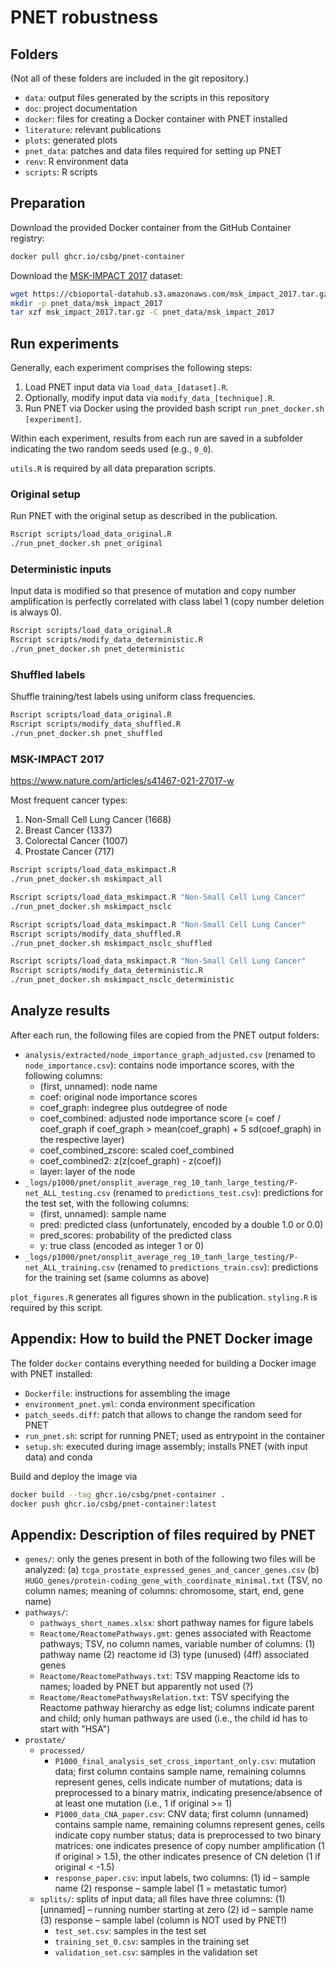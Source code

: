 # PNET robustness

## Folders

(Not all of these folders are included in the git repository.)

- `data`: output files generated by the scripts in this repository
- `doc`: project documentation
- `docker`: files for creating a Docker container with PNET installed
- `literature`: relevant publications
- `plots`: generated plots
- `pnet_data`: patches and data files required for setting up PNET
- `renv`: R environment data
- `scripts`: R scripts



## Preparation

Download the provided Docker container from the GitHub Container registry:

```bash
docker pull ghcr.io/csbg/pnet-container
```

Download the [MSK-IMPACT 2017](https://www.nature.com/articles/nm.4333) dataset:

```bash
wget https://cbioportal-datahub.s3.amazonaws.com/msk_impact_2017.tar.gz
mkdir -p pnet_data/msk_impact_2017
tar xzf msk_impact_2017.tar.gz -C pnet_data/msk_impact_2017
```


## Run experiments

Generally, each experiment comprises the following steps:

1. Load PNET input data via `load_data_[dataset].R`.
2. Optionally, modify input data via `modify_data_[technique].R`.
3. Run PNET via Docker using the provided bash script `run_pnet_docker.sh [experiment]`.

Within each experiment, results from each run are saved in a subfolder indicating the two random seeds used (e.g., `0_0`).

`utils.R` is required by all data preparation scripts.


### Original setup

Run PNET with the original setup as described in the publication.

```bash
Rscript scripts/load_data_original.R
./run_pnet_docker.sh pnet_original
```


### Deterministic inputs

Input data is modified so that presence of mutation and copy number amplification is perfectly correlated with class label 1 (copy number deletion is always 0).

```bash
Rscript scripts/load_data_original.R
Rscript scripts/modify_data_deterministic.R
./run_pnet_docker.sh pnet_deterministic
```


### Shuffled labels

Shuffle training/test labels using uniform class frequencies.

```bash
Rscript scripts/load_data_original.R
Rscript scripts/modify_data_shuffled.R
./run_pnet_docker.sh pnet_shuffled
```


### MSK-IMPACT 2017

https://www.nature.com/articles/s41467-021-27017-w

Most frequent cancer types:

1. Non-Small Cell Lung Cancer (1668)
2. Breast Cancer (1337)
3. Colorectal Cancer (1007)
4. Prostate Cancer (717)


```bash
Rscript scripts/load_data_mskimpact.R
./run_pnet_docker.sh mskimpact_all

Rscript scripts/load_data_mskimpact.R "Non-Small Cell Lung Cancer"
./run_pnet_docker.sh mskimpact_nsclc

Rscript scripts/load_data_mskimpact.R "Non-Small Cell Lung Cancer"
Rscript scripts/modify_data_shuffled.R
./run_pnet_docker.sh mskimpact_nsclc_shuffled

Rscript scripts/load_data_mskimpact.R "Non-Small Cell Lung Cancer"
Rscript scripts/modify_data_deterministic.R
./run_pnet_docker.sh mskimpact_nsclc_deterministic

```


## Analyze results

After each run, the following files are copied from the PNET output folders:

- `analysis/extracted/node_importance_graph_adjusted.csv` (renamed to `node_importance.csv`): contains node importance scores, with the following columns:
  - (first, unnamed): node name
  - coef: original node importance scores
  - coef_graph: indegree plus outdegree of node
  - coef_combined: adjusted node importance score (= coef / coef_graph if coef_graph > mean(coef_graph) + 5 sd(coef_graph) in the respective layer)
  - coef_combined_zscore: scaled coef_combined
  - coef_combined2: z(z(coef_graph) - z(coef))
  - layer: layer of the node
- `_logs/p1000/pnet/onsplit_average_reg_10_tanh_large_testing/P-net_ALL_testing.csv` (renamed to `predictions_test.csv`): predictions for the test set, with the following columns:
  - (first, unnamed): sample name
  - pred: predicted class (unfortunately, encoded by a double 1.0 or 0.0)
  - pred_scores: probability of the predicted class
  - y: true class (encoded as integer 1 or 0)
- `_logs/p1000/pnet/onsplit_average_reg_10_tanh_large_testing/P-net_ALL_training.csv` (renamed to `predictions_train.csv`): predictions for the training set (same columns as above)

`plot_figures.R` generates all figures shown in the publication. `styling.R` is required by this script.



## Appendix: How to build the PNET Docker image

The folder `docker` contains everything needed for building a Docker image with PNET installed:

- `Dockerfile`: instructions for assembling the image
- `environment_pnet.yml`: conda environment specification
- `patch_seeds.diff`: patch that allows to change the random seed for PNET
- `run_pnet.sh`: script for running PNET; used as entrypoint in the container
- `setup.sh`: executed during image assembly; installs PNET (with input data) and conda


Build and deploy the image via

```bash
docker build --tag ghcr.io/csbg/pnet-container .
docker push ghcr.io/csbg/pnet-container:latest
```



## Appendix: Description of files required by PNET

- `genes/`: only the genes present in both of the following two files will be analyzed:
            (a) `tcga_prostate_expressed_genes_and_cancer_genes.csv`
            (b) `HUGO_genes/protein-coding_gene_with_coordinate_minimal.txt`
                 (TSV, no column names; meaning of columns: chromosome, start, end, gene name)
- `pathways/`:
  - `pathways_short_names.xlsx`: short pathway names for figure labels
  - `Reactome/ReactomePathways.gmt`:
    genes associated with Reactome pathways;
    TSV, no column names, variable number of columns:
    (1) pathway name
    (2) reactome id
    (3) type (unused)
    (4ff) associated genes
  - `Reactome/ReactomePathways.txt`:
    TSV mapping Reactome ids to names;
    loaded by PNET but apparently not used (?)
  - `Reactome/ReactomePathwaysRelation.txt`:
    TSV specifying the Reactome pathway hierarchy as edge list;
    columns indicate parent and child;
    only human pathways are used (i.e., the child id has to start with "HSA")
- `prostate/`
  - `processed/`
    - `P1000_final_analysis_set_cross_important_only.csv`: mutation data;
      first column contains sample name,
      remaining columns represent genes,
      cells indicate number of mutations;
      data is preprocessed to a binary matrix, indicating presence/absence
      of at least one mutation (i.e., 1 if original >= 1)
    - `P1000_data_CNA_paper.csv`: CNV data;
      first column (unnamed) contains sample name,
      remaining columns represent genes,
      cells indicate copy number status;
      data is preprocessed to two binary matrices:
      one indicates presence of copy number amplification (1 if original > 1.5),
      the other indicates presence of CN deletion (1 if original < -1.5)
    - `response_paper.csv`: input labels, two columns:
                            (1) id – sample name
                            (2) response – sample label (1 = metastatic tumor)
  - `splits/`: splits of input data; all files have three columns:
               (1) [unnamed] – running number starting at zero
               (2) id – sample name
               (3) response – sample label (column is NOT used by PNET!)
    - `test_set.csv`: samples in the test set
    - `training_set_0.csv`: samples in the training set
    - `validation_set.csv`: samples in the validation set
